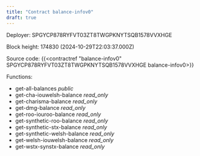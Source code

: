 ```yaml
---
title: "Contract balance-infov0"
draft: true
---
```

Deployer: SPGYCP878RYFVT03ZT8TWGPKNYTSQB1578VVXHGE


 



Block height: 174830 (2024-10-29T22:03:37.000Z)

Source code: {{<contractref "balance-infov0" SPGYCP878RYFVT03ZT8TWGPKNYTSQB1578VVXHGE balance-infov0>}}

Functions:

* get-all-balances _public_
* get-cha-iouwelsh-balance _read_only_
* get-charisma-balance _read_only_
* get-dmg-balance _read_only_
* get-roo-iouroo-balance _read_only_
* get-synthetic-roo-balance _read_only_
* get-synthetic-stx-balance _read_only_
* get-synthetic-welsh-balance _read_only_
* get-welsh-iouwelsh-balance _read_only_
* get-wstx-synstx-balance _read_only_
